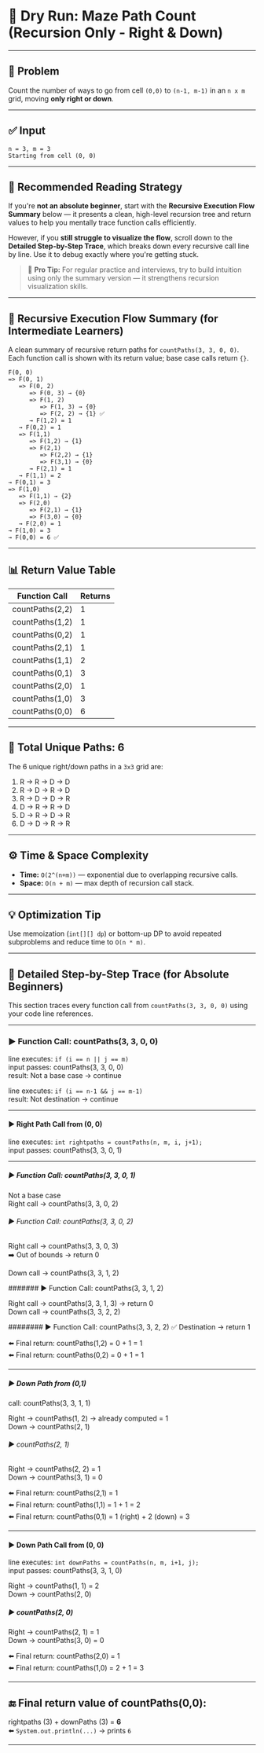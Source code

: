 # 🧪 Dry Run: Maze Path Count (Recursion Only - Right & Down)

---

## 📌 Problem
Count the number of ways to go from cell `(0,0)` to `(n-1, m-1)` in an `n x m` grid, moving **only right or down**.

---

## ✅ Input
```
n = 3, m = 3
Starting from cell (0, 0)
```

---

## 🧭 Recommended Reading Strategy

If you're **not an absolute beginner**, start with the **Recursive Execution Flow Summary** below — it presents a clean, high-level recursion tree and return values to help you mentally trace function calls efficiently.

However, if you **still struggle to visualize the flow**, scroll down to the **Detailed Step-by-Step Trace**, which breaks down every recursive call line by line. Use it to debug exactly where you're getting stuck.

> 🎯 **Pro Tip:** For regular practice and interviews, try to build intuition using only the summary version — it strengthens recursion visualization skills.

---

## 🌳 Recursive Execution Flow Summary (for Intermediate Learners)

A clean summary of recursive return paths for `countPaths(3, 3, 0, 0)`.  
Each function call is shown with its return value; base case calls return `{}`.

```
F(0, 0)
=> F(0, 1)
   => F(0, 2)
      => F(0, 3) → {0}
      => F(1, 2)
         => F(1, 3) → {0}
         => F(2, 2) → {1} ✅
      → F(1,2) = 1
   → F(0,2) = 1
   => F(1,1)
      => F(1,2) → {1}
      => F(2,1)
         => F(2,2) → {1}
         => F(3,1) → {0}
      → F(2,1) = 1
   → F(1,1) = 2
→ F(0,1) = 3
=> F(1,0)
   => F(1,1) → {2}
   => F(2,0)
      => F(2,1) → {1}
      => F(3,0) → {0}
   → F(2,0) = 1
→ F(1,0) = 3
→ F(0,0) = 6 ✅
```

---

## 📊 Return Value Table

| Function Call       | Returns |
|---------------------|---------|
| countPaths(2,2)     | 1       |
| countPaths(1,2)     | 1       |
| countPaths(0,2)     | 1       |
| countPaths(2,1)     | 1       |
| countPaths(1,1)     | 2       |
| countPaths(0,1)     | 3       |
| countPaths(2,0)     | 1       |
| countPaths(1,0)     | 3       |
| countPaths(0,0)     | 6       |

---

## 🧮 Total Unique Paths: **6**

The 6 unique right/down paths in a `3x3` grid are:
1. R → R → D → D  
2. R → D → R → D  
3. R → D → D → R  
4. D → R → R → D  
5. D → R → D → R  
6. D → D → R → R

---

## ⚙️ Time & Space Complexity

- **Time:** `O(2^(n+m))` — exponential due to overlapping recursive calls.
- **Space:** `O(n + m)` — max depth of recursion call stack.

---

## 💡 Optimization Tip

Use memoization (`int[][] dp`) or bottom-up DP to avoid repeated subproblems and reduce time to `O(n * m)`.

---

## 📘 Detailed Step-by-Step Trace (for Absolute Beginners)

This section traces every function call from `countPaths(3, 3, 0, 0)` using your code line references.

---

### ▶️ Function Call: countPaths(3, 3, 0, 0)

line executes: `if (i == n || j == m)`  
input passes: countPaths(3, 3, 0, 0)  
result: Not a base case → continue

line executes: `if (i == n-1 && j == m-1)`  
result: Not destination → continue

---

#### ▶️ Right Path Call from (0, 0)
line executes: `int rightpaths = countPaths(n, m, i, j+1);`  
input passes: countPaths(3, 3, 0, 1)

---

##### ▶️ Function Call: countPaths(3, 3, 0, 1)

Not a base case  
Right call → countPaths(3, 3, 0, 2)

###### ▶️ Function Call: countPaths(3, 3, 0, 2)

Right call → countPaths(3, 3, 0, 3)  
➡️ Out of bounds → return 0

Down call → countPaths(3, 3, 1, 2)

####### ▶️ Function Call: countPaths(3, 3, 1, 2)

Right call → countPaths(3, 3, 1, 3) → return 0  
Down call → countPaths(3, 3, 2, 2)

######## ▶️ Function Call: countPaths(3, 3, 2, 2) ✅ Destination → return 1

⬅️ Final return: countPaths(1,2) = 0 + 1 = 1  
⬅️ Final return: countPaths(0,2) = 0 + 1 = 1

---

##### ▶️ Down Path from (0,1)
call: countPaths(3, 3, 1, 1)

Right → countPaths(1, 2) → already computed = 1  
Down → countPaths(2, 1)

###### ▶️ countPaths(2, 1)

Right → countPaths(2, 2) = 1  
Down → countPaths(3, 1) = 0

⬅️ Final return: countPaths(2,1) = 1  
⬅️ Final return: countPaths(1,1) = 1 + 1 = 2  
⬅️ Final return: countPaths(0,1) = 1 (right) + 2 (down) = 3

---

#### ▶️ Down Path Call from (0, 0)
line executes: `int downPaths = countPaths(n, m, i+1, j);`  
input passes: countPaths(3, 3, 1, 0)

Right → countPaths(1, 1) = 2  
Down → countPaths(2, 0)

##### ▶️ countPaths(2, 0)

Right → countPaths(2, 1) = 1  
Down → countPaths(3, 0) = 0

⬅️ Final return: countPaths(2,0) = 1  
⬅️ Final return: countPaths(1,0) = 2 + 1 = 3

---

## 🔚 Final return value of countPaths(0,0):  
rightpaths (3) + downPaths (3) = **6**  
⬅️ `System.out.println(...)` → prints `6`

---


